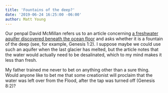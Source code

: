 ```yaml
---
title: 'Fountains of the deep?'
date: '2019-06-24 16:25:00 -06:00'
author: Matt Young
---
```

Our penpal David McMillan refers us to an article concerning <a href="https://www.foxnews.com/science/mysterious-freshwater-reservoir-hidden-ocean">a freshwater aquifer discovered beneath the ocean floor</a> and asks whether it is a fountain of the deep (see, for example, Genesis 1:2). I suppose maybe we could use such an aquifer when the last glacier has melted, but the article notes that the water would actually need to be desalinated, which to my mind makes it less than fresh.

My father trained me never to bet on anything other than a sure thing. Would anyone like to bet me that some creationist will proclaim that the water was left over from the Flood, after the tap was turned off (Genesis 8:2)?
